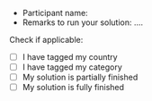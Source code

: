 - Participant name: <first name> <last name>
- Remarks to run your solution: ....

Check if applicable:
- [ ] I have tagged my country
- [ ] I have tagged my category
- [ ] My solution is partially finished
- [ ] My solution is fully finished